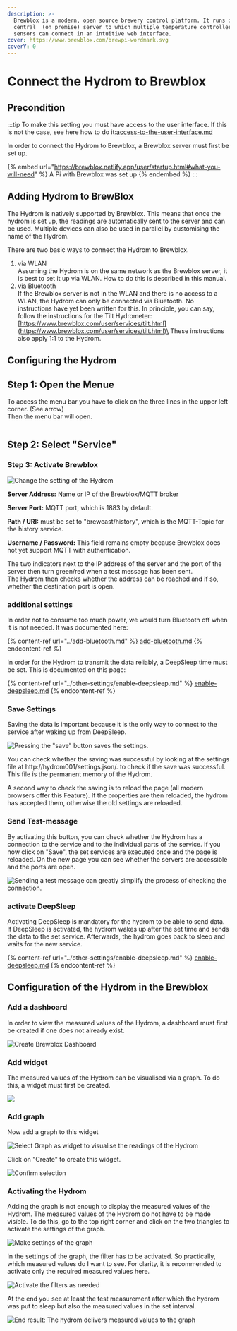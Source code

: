 ```yaml
---
description: >-
  Brewblox is a modern, open source brewery control platform. It runs on a
  central  (on premise) server to which multiple temperature controllers and
  sensors can connect in an intuitive web interface.
cover: https://www.brewblox.com/brewpi-wordmark.svg
coverY: 0
---
```


# Connect the Hydrom to Brewblox



## Precondition

:::tip
To make this setting you must have access to the user interface. If this is not the case, see here how to do it:[access-to-the-user-interface.md](../getting-started/access-to-the-user-interface.md "mention")

In order to connect the Hydrom to Brewblox, a Brewblox server must first be set up.

{% embed url="https://brewblox.netlify.app/user/startup.html#what-you-will-need" %}
A Pi with Brewblox was set up
{% endembed %}
:::

## Adding Hydrom to BrewBlox

The Hydrom is natively supported by Brewblox. This means that once the hydrom is set up, the readings are automatically sent to the server and can be used. Multiple devices can also be used in parallel by customising the name of the Hydrom.

There are two basic ways to connect the Hydrom to Brewblox.

1. via WLAN\
   Assuming the Hydrom is on the same network as the Brewblox server, it is best to set it up via WLAN. How to do this is described in this manual.
2. via Bluetooth\
   If the Brewblox server is not in the WLAN and there is no access to a WLAN, the Hydrom can only be connected via Bluetooth. No instructions have yet been written for this. In principle, you can say, follow the instructions for the Tilt Hydrometer: [https://www.brewblox.com/user/services/tilt.html](https://www.brewblox.com/user/services/tilt.html)\
   These instructions also apply 1:1 to the Hydrom.

## Configuring the Hydrom

## Step 1: Open the Menue

To access the menu bar you have to click on the three lines in the upper left corner. (See arrow)\
Then the menu bar will open.

<figure><img src="../.gitbook/assets/Bilder.png" alt=""><figcaption></figcaption></figure>

## Step 2: Select "Service" 

### Step 3: Activate Brewblox

![Change the setting of the Hydrom](../.gitbook/assets/Folie19.png)

**Server Address:** Name or IP of the Brewblox/MQTT broker

**Server Port:** MQTT port, which is 1883 by default.

**Path / URI:** must be set to "brewcast/history", which is the MQTT-Topic for the history service.

**Username / Password:** This field remains empty because Brewblox does not yet support MQTT with authentication.

The two indicators next to the IP address of the server and the port of the server then turn green/red when a test message has been sent.\
The Hydrom then checks whether the address can be reached and if so, whether the destination port is open.

### additional settings

In order not to consume too much power, we would turn Bluetooth off when it is not needed. It was documented here:

{% content-ref url="../add-bluetooth.md" %}
[add-bluetooth.md](../add-bluetooth.md)
{% endcontent-ref %}

In order for the Hydrom to transmit the data reliably, a DeepSleep time must be set. This is documented on this page:

{% content-ref url="../other-settings/enable-deepsleep.md" %}
[enable-deepsleep.md](../other-settings/enable-deepsleep.md)
{% endcontent-ref %}

### Save Settings

Saving the data is important because it is the only way to connect to the service after waking up from DeepSleep.

![Pressing the "save" button saves the settings.](../.gitbook/assets/Save.png)

You can check whether the saving was successful by looking at the settings file at http://hydrom001/settings.json/. to check if the save was successful. This file is the permanent memory of the Hydrom.

A second way to check the saving is to reload the page (all modern browsers offer this Feature). If the properties are then reloaded, the hydrom has accepted them, otherwise the old settings are reloaded.

### Send Test-message

By activating this button, you can check whether the Hydrom has a connection to the service and to the individual parts of the service. If you now click on "Save", the set services are executed once and the page is reloaded. On the new page you can see whether the servers are accessible and the ports are open.

![Sending a test message can greatly simplify the process of checking the connection.](../.gitbook/assets/TestMessage.png)

### activate DeepSleep

Activating DeepSleep is mandatory for the hydrom to be able to send data. If DeepSleep is activated, the hydrom wakes up after the set time and sends the data to the set service. Afterwards, the hydrom goes back to sleep and waits for the new service.

{% content-ref url="../other-settings/enable-deepsleep.md" %}
[enable-deepsleep.md](../other-settings/enable-deepsleep.md)
{% endcontent-ref %}

## Configuration of the Hydrom in the Brewblox

### Add a dashboard

In order to view the measured values of the Hydrom, a dashboard must first be created if one does not already exist.

![Create Brewblox Dashboard](../.gitbook/assets/Brewblox\_Server\_Hydrom\_new\_Dashboard.png)

### Add widget

The measured values of the Hydrom can be visualised via a graph. To do this, a widget must first be created.

![](<../.gitbook/assets/Brewblox\_Server\_Hydrom\_Select\_Dashboard\_Content (1).png>)

### Add graph

Now add a graph to this widget

![Select Graph as widget to visualise the readings of the Hydrom](<../.gitbook/assets/Brewblox\_Server\_Hydrom\_Widget\_Selection (1) (1) (1) (1).png>)

Click on "Create" to create this widget.

![Confirm selection](<../.gitbook/assets/Brewblox\_Server\_Hydrom\_Widget\_Graph (1).png>)

### Activating the Hydrom

Adding the graph is not enough to display the measured values of the Hydrom. The measured values of the Hydrom do not have to be made visible. To do this, go to the top right corner and click on the two triangles to activate the settings of the graph.

![Make settings of the graph](../.gitbook/assets/Brewblox\_Server\_Hydrom\_Graph\_Settings.png)

In the settings of the graph, the filter has to be activated. So practically, which measured values do I want to see. For clarity, it is recommended to activate only the required measured values here.

![Activate the filters as needed](../.gitbook/assets/Brewblox\_Server\_Hydrom\_Filter.png)

At the end you see at least the test measurement after which the hydrom was put to sleep but also the measured values in the set interval.

![End result: The hydrom delivers measured values to the graph](<../.gitbook/assets/Brewblox\_Server\_Hydrom\_Graph (1) (1) (1) (1) (3).png>)
